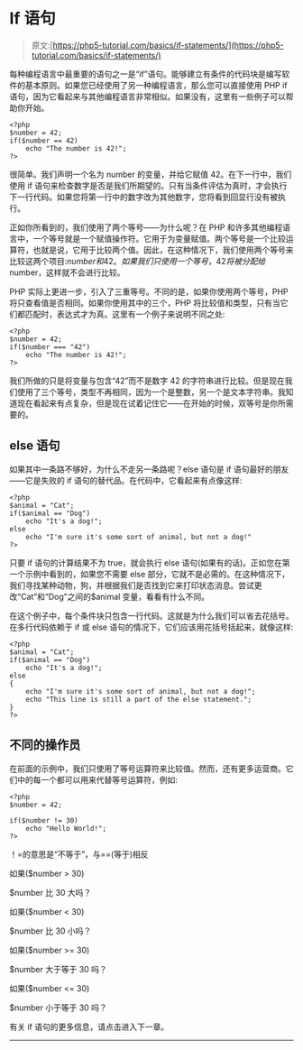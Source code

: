 # If 语句

> 原文:[https://php5-tutorial.com/basics/if-statements/](https://php5-tutorial.com/basics/if-statements/)

每种编程语言中最重要的语句之一是“if”语句。能够建立有条件的代码块是编写软件的基本原则。如果您已经使用了另一种编程语言，那么您可以直接使用 PHP if 语句，因为它看起来与其他编程语言非常相似。如果没有，这里有一些例子可以帮助你开始。

```
<?php
$number = 42;
if($number == 42)
    echo "The number is 42!";
?> 
```

很简单。我们声明一个名为 number 的变量，并给它赋值 42。在下一行中，我们使用 if 语句来检查数字是否是我们所期望的。只有当条件评估为真时，才会执行下一行代码。如果您将第一行中的数字改为其他数字，您将看到回显行没有被执行。

正如你所看到的，我们使用了两个等号——为什么呢？在 PHP 和许多其他编程语言中，一个等号就是一个赋值操作符。它用于为变量赋值。两个等号是一个比较运算符，也就是说，它用于比较两个值。因此，在这种情况下，我们使用两个等号来比较这两个项目:$number 和 42。如果我们只使用一个等号，42 将被分配给$number，这样就不会进行比较。

PHP 实际上更进一步，引入了三重等号。不同的是，如果你使用两个等号，PHP 将只查看值是否相同。如果你使用其中的三个，PHP 将比较值和类型，只有当它们都匹配时，表达式才为真。这里有一个例子来说明不同之处:

```
<?php
$number = 42;
if($number === "42")
    echo "The number is 42!";
?>
```

<input type="hidden" name="IL_IN_ARTICLE">

我们所做的只是将变量与包含“42”而不是数字 42 的字符串进行比较。但是现在我们使用了三个等号，类型不再相同，因为一个是整数，另一个是文本字符串。我知道现在看起来有点复杂，但是现在试着记住它——在开始的时候，双等号是你所需要的。

## else 语句

如果其中一条路不够好，为什么不走另一条路呢？else 语句是 if 语句最好的朋友——它是失败的 if 语句的替代品。在代码中，它看起来有点像这样:

```
<?php
$animal = "Cat";
if($animal == "Dog")
    echo "It's a dog!";
else
    echo "I'm sure it's some sort of animal, but not a dog!"
?>
```

只要 if 语句的计算结果不为 true，就会执行 else 语句(如果有的话)。正如您在第一个示例中看到的，如果您不需要 else 部分，它就不是必需的。在这种情况下，我们寻找某种动物，狗，并根据我们是否找到它来打印状态消息。尝试更改“Cat”和“Dog”之间的$animal 变量，看看有什么不同。

在这个例子中，每个条件块只包含一行代码。这就是为什么我们可以省去花括号。在多行代码依赖于 if 或 else 语句的情况下，它们应该用花括号括起来，就像这样:

```
<?php
$animal = "Cat";
if($animal == "Dog")
    echo "It's a dog!";
else
{
    echo "I'm sure it's some sort of animal, but not a dog!";
    echo "This line is still a part of the else statement.";
}
?>
```

## 不同的操作员

在前面的示例中，我们只使用了等号运算符来比较值。然而，还有更多运营商。它们中的每一个都可以用来代替等号运算符，例如:

```
<?php
$number = 42;

if($number != 30)
    echo "Hello World!";
?>
```

！=的意思是“不等于”，与==(等于)相反

如果($number > 30)

$number 比 30 大吗？

如果($number < 30)

$number 比 30 小吗？

如果($number >= 30)

$number 大于等于 30 吗？

如果($number <= 30)

$number 小于等于 30 吗？

有关 if 语句的更多信息，请点击进入下一章。

* * *